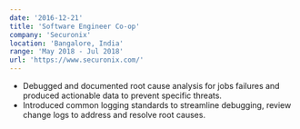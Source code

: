 ```yaml
---
date: '2016-12-21'
title: 'Software Engineer Co-op'
company: 'Securonix'
location: 'Bangalore, India'
range: 'May 2018 - Jul 2018'
url: 'https://www.securonix.com/'
---
```


- Debugged and documented root cause analysis for jobs failures and produced actionable data to prevent specific threats.
- Introduced common logging standards to streamline debugging, review change logs to address and resolve root causes.

